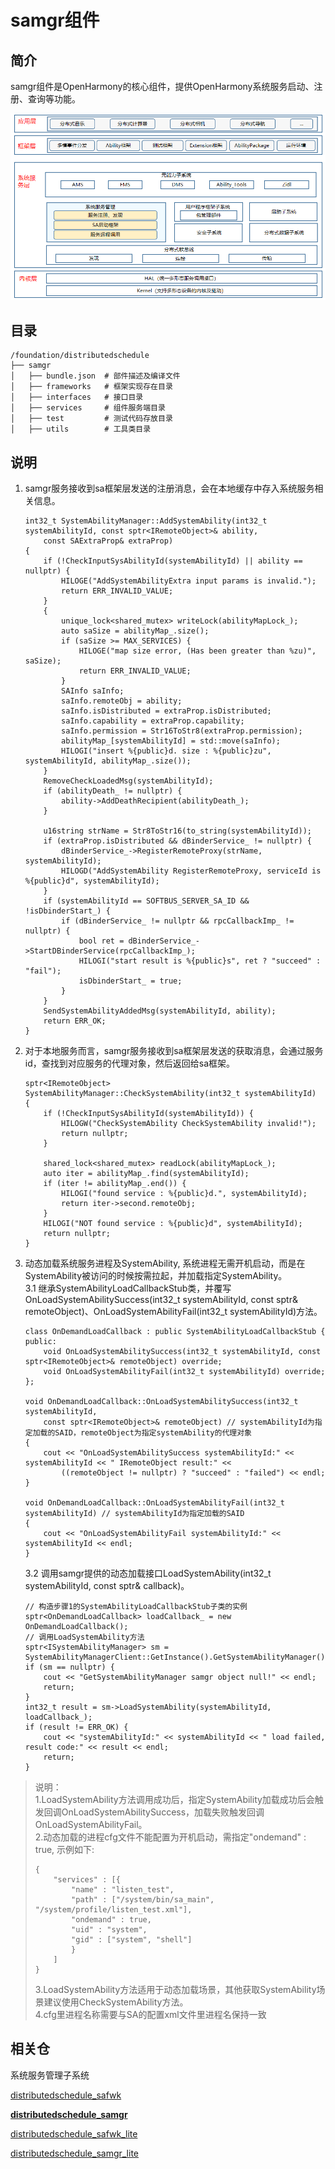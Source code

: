 # samgr组件<a name="ZH-CN_TOPIC_0000001162068341"></a>
## 简介<a name="section11660541593"></a>

samgr组件是OpenHarmony的核心组件，提供OpenHarmony系统服务启动、注册、查询等功能。

![](figures/zh-cn_image_0000001115820566.png)

## 目录<a name="section161941989596"></a>

```
/foundation/distributedschedule
├── samgr
│   ├── bundle.json  # 部件描述及编译文件
│   ├── frameworks   # 框架实现存在目录
│   ├── interfaces   # 接口目录
│   ├── services     # 组件服务端目录
│   ├── test         # 测试代码存放目录
│   ├── utils        # 工具类目录
```

## 说明<a name="section1312121216216"></a>

1.  samgr服务接收到sa框架层发送的注册消息，会在本地缓存中存入系统服务相关信息。

    ```
    int32_t SystemAbilityManager::AddSystemAbility(int32_t systemAbilityId, const sptr<IRemoteObject>& ability,
        const SAExtraProp& extraProp)
    {
        if (!CheckInputSysAbilityId(systemAbilityId) || ability == nullptr) {
            HILOGE("AddSystemAbilityExtra input params is invalid.");
            return ERR_INVALID_VALUE;
        }
        {
            unique_lock<shared_mutex> writeLock(abilityMapLock_);
            auto saSize = abilityMap_.size();
            if (saSize >= MAX_SERVICES) {
                HILOGE("map size error, (Has been greater than %zu)", saSize);
                return ERR_INVALID_VALUE;
            }
            SAInfo saInfo;
            saInfo.remoteObj = ability;
            saInfo.isDistributed = extraProp.isDistributed;
            saInfo.capability = extraProp.capability;
            saInfo.permission = Str16ToStr8(extraProp.permission);
            abilityMap_[systemAbilityId] = std::move(saInfo);
            HILOGI("insert %{public}d. size : %{public}zu", systemAbilityId, abilityMap_.size());
        }
        RemoveCheckLoadedMsg(systemAbilityId);
        if (abilityDeath_ != nullptr) {
            ability->AddDeathRecipient(abilityDeath_);
        }

        u16string strName = Str8ToStr16(to_string(systemAbilityId));
        if (extraProp.isDistributed && dBinderService_ != nullptr) {
            dBinderService_->RegisterRemoteProxy(strName, systemAbilityId);
            HILOGD("AddSystemAbility RegisterRemoteProxy, serviceId is %{public}d", systemAbilityId);
        }
        if (systemAbilityId == SOFTBUS_SERVER_SA_ID && !isDbinderStart_) {
            if (dBinderService_ != nullptr && rpcCallbackImp_ != nullptr) {
                bool ret = dBinderService_->StartDBinderService(rpcCallbackImp_);
                HILOGI("start result is %{public}s", ret ? "succeed" : "fail");
                isDbinderStart_ = true;
            }
        }
        SendSystemAbilityAddedMsg(systemAbilityId, ability);
        return ERR_OK;
    }
    ```

2.  对于本地服务而言，samgr服务接收到sa框架层发送的获取消息，会通过服务id，查找到对应服务的代理对象，然后返回给sa框架。

    ```
    sptr<IRemoteObject> SystemAbilityManager::CheckSystemAbility(int32_t systemAbilityId)
    {
        if (!CheckInputSysAbilityId(systemAbilityId)) {
            HILOGW("CheckSystemAbility CheckSystemAbility invalid!");
            return nullptr;
        }

        shared_lock<shared_mutex> readLock(abilityMapLock_);
        auto iter = abilityMap_.find(systemAbilityId);
        if (iter != abilityMap_.end()) {
            HILOGI("found service : %{public}d.", systemAbilityId);
            return iter->second.remoteObj;
        }
        HILOGI("NOT found service : %{public}d", systemAbilityId);
        return nullptr;
    }
    ```

3. 动态加载系统服务进程及SystemAbility, 系统进程无需开机启动，而是在SystemAbility被访问的时候按需拉起，并加载指定SystemAbility。  
    3.1 继承SystemAbilityLoadCallbackStub类，并覆写OnLoadSystemAbilitySuccess(int32_t systemAbilityId, const sptr<IRemoteObject>& remoteObject)、OnLoadSystemAbilityFail(int32_t systemAbilityId)方法。
    
    ```
    class OnDemandLoadCallback : public SystemAbilityLoadCallbackStub {
    public:
        void OnLoadSystemAbilitySuccess(int32_t systemAbilityId, const sptr<IRemoteObject>& remoteObject) override;
        void OnLoadSystemAbilityFail(int32_t systemAbilityId) override;
    };
    
    void OnDemandLoadCallback::OnLoadSystemAbilitySuccess(int32_t systemAbilityId,
        const sptr<IRemoteObject>& remoteObject) // systemAbilityId为指定加载的SAID，remoteObject为指定systemAbility的代理对象
    {
        cout << "OnLoadSystemAbilitySuccess systemAbilityId:" << systemAbilityId << " IRemoteObject result:" <<
            ((remoteObject != nullptr) ? "succeed" : "failed") << endl;
    }
    
    void OnDemandLoadCallback::OnLoadSystemAbilityFail(int32_t systemAbilityId) // systemAbilityId为指定加载的SAID
    {
        cout << "OnLoadSystemAbilityFail systemAbilityId:" << systemAbilityId << endl;
    }
    ```
    
    3.2 调用samgr提供的动态加载接口LoadSystemAbility(int32_t systemAbilityId, const sptr<ISystemAbilityLoadCallback>& callback)。
    ```
    // 构造步骤1的SystemAbilityLoadCallbackStub子类的实例
    sptr<OnDemandLoadCallback> loadCallback_ = new OnDemandLoadCallback();
    // 调用LoadSystemAbility方法
    sptr<ISystemAbilityManager> sm = SystemAbilityManagerClient::GetInstance().GetSystemAbilityManager();
    if (sm == nullptr) {
        cout << "GetSystemAbilityManager samgr object null!" << endl;
        return;
    }
    int32_t result = sm->LoadSystemAbility(systemAbilityId, loadCallback_);
    if (result != ERR_OK) {
        cout << "systemAbilityId:" << systemAbilityId << " load failed, result code:" << result << endl;
        return;
    }
    ```
>说明：  
>1.LoadSystemAbility方法调用成功后，指定SystemAbility加载成功后会触发回调OnLoadSystemAbilitySuccess，加载失败触发回调OnLoadSystemAbilityFail。  
>2.动态加载的进程cfg文件不能配置为开机启动，需指定"ondemand" : true, 示例如下:
>```
>{
>     "services" : [{
>         "name" : "listen_test",
>         "path" : ["/system/bin/sa_main", "/system/profile/listen_test.xml"],
>         "ondemand" : true,
>         "uid" : "system",
>         "gid" : ["system", "shell"]
>         }
>     ]
>}
>```
>3.LoadSystemAbility方法适用于动态加载场景，其他获取SystemAbility场景建议使用CheckSystemAbility方法。  
>4.cfg里进程名称需要与SA的配置xml文件里进程名保持一致

## 相关仓<a name="section1371113476307"></a>

系统服务管理子系统

[distributedschedule\_safwk](https://gitee.com/openharmony/distributedschedule_safwk)

[**distributedschedule\_samgr**](https://gitee.com/openharmony/distributedschedule_samgr)

[distributedschedule\_safwk\_lite](https://gitee.com/openharmony/distributedschedule_safwk_lite)

[distributedschedule\_samgr\_lite](https://gitee.com/openharmony/distributedschedule_samgr_lite)

